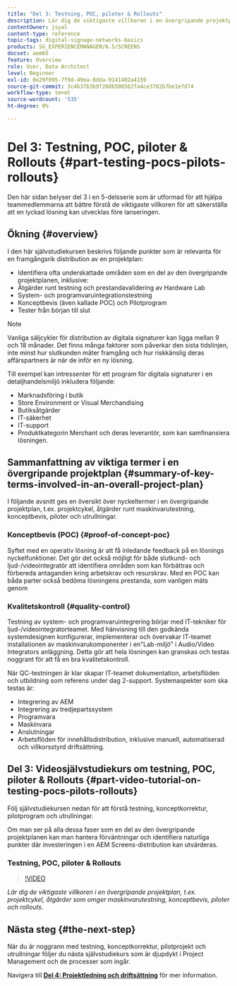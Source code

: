 ```yaml
---
title: "Del 3: Testning, POC, piloter & Rollouts"
description: Lär dig de viktigaste villkoren i en övergripande projektplan, t.ex. projektcykel, åtgärder som omger maskinvarutestning, konceptbevis, piloter och rollouts.
contentOwner: jsyal
content-type: reference
topic-tags: digital-signage-networks-basics
products: SG_EXPERIENCEMANAGER/6.5/SCREENS
docset: aem65
feature: Overview
role: User, Data Architect
level: Beginner
exl-id: 0e29f095-7f9d-49ea-8dda-9141402a4159
source-git-commit: 3c4b37b3b9f268b500562fa4ce3782b7be1e7d74
workflow-type: tm+mt
source-wordcount: '535'
ht-degree: 0%

---
```


# Del 3: Testning, POC, piloter &amp; Rollouts {#part-testing-pocs-pilots-rollouts}

Den här sidan belyser del 3 i en 5-delsserie som är utformad för att hjälpa teammedlemmarna att bättre förstå de viktigaste villkoren för att säkerställa att en lyckad lösning kan utvecklas före lanseringen.

## Ökning {#overview}

I den här självstudiekursen beskrivs följande punkter som är relevanta för en framgångsrik distribution av en projektplan:

* Identifiera ofta underskattade områden som en del av den övergripande projektplanen, inklusive:
* Åtgärder runt testning och prestandavalidering av Hardware Lab
* System- och programvaruintegrationstestning
* Konceptbevis (även kallade POC) och Pilotprogram
* Tester från början till slut

>[!NOTE]
>
>Vanliga säljcykler för distribution av digitala signaturer kan ligga mellan 9 och 18 månader. Det finns många faktorer som påverkar den sista tidslinjen, inte minst hur slutkunden mäter framgång och hur riskkänslig deras affärspartners är när de inför en ny lösning.

Till exempel kan intressenter för ett program för digitala signaturer i en detaljhandelsmiljö inkludera följande:

* Marknadsföring i butik
* Store Environment or Visual Merchandising
* Butiksåtgärder
* IT-säkerhet
* IT-support
* Produktkategorin Merchant och deras leverantör, som kan samfinansiera lösningen.

## Sammanfattning av viktiga termer i en övergripande projektplan {#summary-of-key-terms-involved-in-an-overall-project-plan}

I följande avsnitt ges en översikt över nyckeltermer i en övergripande projektplan, t.ex. projektcykel, åtgärder runt maskinvarutestning, konceptbevis, piloter och utrullningar.

### Konceptbevis (POC) {#proof-of-concept-poc}

Syftet med en operativ lösning är att få inledande feedback på en lösnings nyckelfunktioner. Det gör det också möjligt för både slutkund- och ljud-/videointegratör att identifiera områden som kan förbättras och förbereda antaganden kring arbetskrav och resurskrav. Med en POC kan båda parter också bedöma lösningens prestanda, som vanligen mäts genom

### Kvalitetskontroll {#quality-control}

Testning av system- och programvaruintegrering börjar med IT-tekniker för ljud-/videointegratorteamet. Med hänvisning till den godkända systemdesignen konfigurerar, implementerar och övervakar IT-teamet installationen av maskinvarukomponenter i en&quot;Lab-miljö&quot; i Audio/Video Integrators anläggning. Detta gör att hela lösningen kan granskas och testas noggrant för att få en bra kvalitetskontroll.

När QC-testningen är klar skapar IT-teamet dokumentation, arbetsflöden och utbildning som referens under dag 2-support. Systemaspekter som ska testas är:

* Integrering av AEM
* Integrering av tredjepartssystem
* Programvara
* Maskinvara
* Anslutningar
* Arbetsflöden för innehållsdistribution, inklusive manuell, automatiserad och villkorsstyrd driftsättning.

## Del 3: Videosjälvstudiekurs om testning, POC, piloter &amp; Rollouts {#part-video-tutorial-on-testing-pocs-pilots-rollouts}

Följ självstudiekursen nedan för att förstå testning, konceptkorrektur, pilotprogram och utrullningar.

Om man ser på alla dessa faser som en del av den övergripande projektplanen kan man hantera förväntningar och identifiera naturliga punkter där investeringen i en AEM Screens-distribution kan utvärderas.

### Testning, POC, piloter &amp; Rollouts

>[!VIDEO](https://video.tv.adobe.com/v/28405)

*Lär dig de viktigaste villkoren i en övergripande projektplan, t.ex. projektcykel, åtgärder som omger maskinvarutestning, konceptbevis, piloter och rollouts.*

## Nästa steg {#the-next-step}

När du är noggrann med testning, konceptkorrektur, pilotprojekt och utrullningar följer du nästa självstudiekurs som är djupdykt i Project Management och de processer som ingår.

Navigera till **[Del 4: Projektledning och driftsättning](project-management-and-deployment.md)** för mer information.
